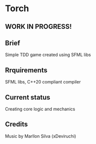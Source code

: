 # Torch

## WORK IN PROGRESS!

## Brief
Simple TDD game created using SFML libs

## Rrquirements
SFML libs, C++20 compliant compiler

## Current status
Creating core logic and mechanics

## Credits
Music by Marllon Silva (xDeviruchi)
